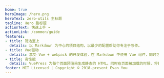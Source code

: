 ```yaml
---
home: true
heroImage: /hero.png
heroText: zero-utils 主标题
tagline: Hero 副标题
actionText: 快速上手 →
actionLink: /common/guide
features:
- title: 简洁至上
  details: 以 Markdown 为中心的项目结构，以最少的配置帮助你专注于写作。
- title: Vue驱动
  details: 享受 Vue + webpack 的开发体验，在 Markdown 中使用 Vue 组件，同时可以使用 Vue 来开发自定义主题。
- title: 高性能
  details: VuePress 为每个页面预渲染生成静态的 HTML，同时在页面被加载的时候，将作为 SPA 运行。
footer: MIT Licensed | Copyright © 2018-present Evan You
---
```

